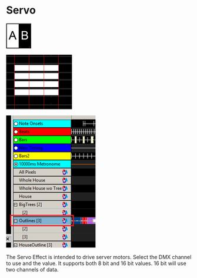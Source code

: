 # Servo

![Icon](../../.gitbook/assets/image%20%28145%29.png)

![Sequencer Grid](../../.gitbook/assets/image%20%28181%29.png)

![](../../.gitbook/assets/image%20%28651%29.png)

The Servo Effect is intended to drive server motors. Select the DMX channel to use and the value. It supports both 8 bit and 16 bit values. 16 bit will use two channels of data.

## 

